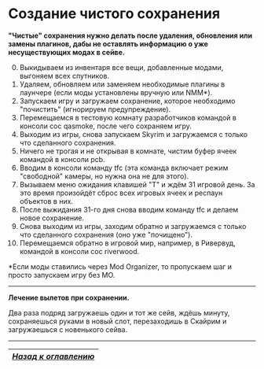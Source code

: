 # Создание чистого сохранения

**"Чистые" сохранения нужно делать после удаления, обновления или замены плагинов, дабы не оставлять информацию о уже несуществующих модах в сейве.**
     
0. Выкидываем из инвентаря все вещи, добавленные модами, выгоняем всех спутников.
1. Удаляем, обновляем или заменяем необходимые плагины в лаунчере (если моды установлены вручную или NMM*).
2. Запускаем игру и загружаем сохранение, которое необходимо "почистить" (игнорируем предупреждение).
3. Перемещаемся в тестовую комнату разработчиков командой в консоли coc qasmoke, после чего сохраняем игру.
4. Выходим из игры, снова запускаем Skyrim и загружаемся с только что сделанного сохранения.
5. Ничего не трогая и не открывая в комнате, чистим буфер ячеек командой в консоли pcb.
6. Вводим в консоли команду tfc (эта команда включает режим "свободной" камеры, но нужна она не для этого).
7. Вызываем меню ожидания клавишей "T" и ждём 31 игровой день. За это время произойдёт сброс всех игровых ячеек и респаун объектов в них.
8. После выжидания 31-го дня снова вводим команду tfc и делаем новое сохранение.
9. Снова выходим из игры, заходим обратно и загружаемся с только что сделанного сохранения (оно уже "почищено").
10. Перемещаемся обратно в игровой мир, например, в Ривервуд, командой в консоли coc riverwood.
     
*Если моды ставились через Mod Organizer, то пропускаем шаг и просто запускаем игру без MO.

------

**Лечение вылетов при сохранении.**

Два раза подряд загружаешь один и тот же сейв, ждёшь минуту, сохраняешься руками в новый слот, перезаходишь в Скайрим и загружаешься с новенького сейва.

------

|[*Назад к оглавлению*](../01_Оглавление.md)|
|:---:|

